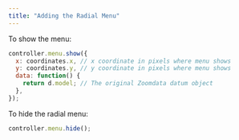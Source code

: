 ```yaml
---
title: "Adding the Radial Menu"
---
```


To show the menu:

```javascript
controller.menu.show({
  x: coordinates.x, // x coordinate in pixels where menu shows
  y: coordinates.y, // y coordinate in pixels where menu shows
  data: function() {
    return d.model; // The original Zoomdata datum object
  },
});
```

To hide the radial menu:

```javascript
controller.menu.hide();
```

